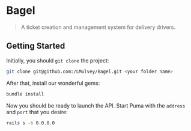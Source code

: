 # Bagel
> A ticket creation and management system for delivery drivers.

## Getting Started

Initially, you should `git clone` the project:
```sh
git clone git@github.com:/LMulvey/Bagel.git <your folder name>
```

After that, install our wonderful gems:
```sh
bundle install
```

Now you should be ready to launch the API. Start Puma with the `address` and `port` that you desire:
```sh
rails s -b 0.0.0.0
```
